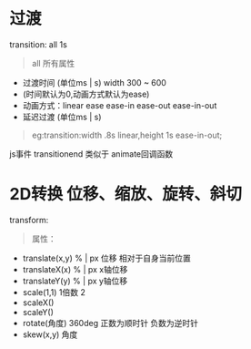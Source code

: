 # 过渡
transition: all 1s 
> all 所有属性
- 过渡时间 (单位ms | s) width 300 ~ 600
- (时间默认为0,动画方式默认为ease)
- 动画方式：linear ease ease-in ease-out ease-in-out
- 延迟过渡 (单位ms | s)

> eg:transition:width .8s linear,height 1s ease-in-out;

js事件  transitionend  类似于 animate回调函数


# 2D转换  位移、缩放、旋转、斜切

transform:
> 属性：
- translate(x,y) % | px 位移  相对于自身当前位置
- translateX(x)  % | px x轴位移
- translateY(y)  % | px y轴位移
- scale(1,1)  1倍数  2
- scaleX()
- scaleY()
- rotate(角度)   360deg   正数为顺时针 负数为逆时针
- skew(x,y) 角度

